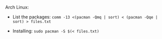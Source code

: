 Arch Linux:

* List the packages: `comm -13 <(pacman -Qmq | sort) < (pacman -Qqe | sort) > files.txt`

* Installing: `sudo pacman -S $(< files.txt)`
